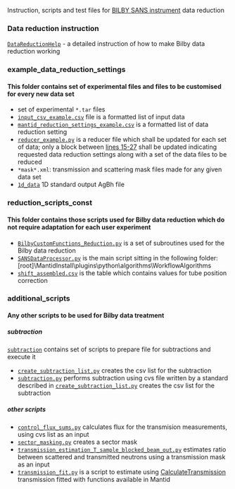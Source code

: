 Instruction, scripts and test files for [BILBY SANS instrument](https://www.ansto.gov.au/user-access/instruments/neutron-scattering-instruments/bilby-small-angle-neutron-scattering) data reduction


### Data reduction instruction

[`DataReductionHelp`](/DataReductionHelp.md) - a detailed instruction of how to make Bilby data reduction working

### example_data_reduction_settings
#### This folder contains set of experimental files and files to be customised for every new data set
- set of experimental `*.tar` files
- [`input_csv_example.csv`](/example_data_reduction_settings/input_csv_example.csv) file is a formatted list of input data
- [`mantid_reduction_settings_example.csv`](/example_data_reduction_settings/mantid_reduction_settings_example.csv) is a formatted list of data reduction setting
-  [`reducer_example.py`](/example_data_reduction_settings/reducer_example.py) is a reducer file which shall be updated for each set of data; only a block between [lines 15-27](/example_data_reduction_settings/reducer_example.py#L15-L27) shall be updated indicating requested data reduction settings along with a set of the data files to be reduced
- `*mask*.xml`: transmission and scattering mask files made for any given data set
- [`1d_data`](/example_data_reduction_settings/1d_data) 1D standard output AgBh file

### reduction_scripts_const
#### This folder contains those scripts used for Bilby data reduction which do not require adaptation for each user experiment
- [`BilbyCustomFunctions_Reduction.py`](/reduction_scripts_const/BilbyCustomFunctions_Reduction.py) is a set of subroutines used for the Bilby data reduction
- [`SANSDataProcessor.py`](/reduction_scripts_const/SANSDataProcessor.py) is the main script sitting in the following folder:[root]\MantidInstall\plugins\python\algorithms\WorkflowAlgorithms
- [`shift_assembled.csv`](/reduction_scripts_const/shift_assembled.csv) is the table which contains values for tube position correction

### additional_scripts
#### Any other scripts to be used for Bilby data treatment

##### subtraction
[`subtraction`](/additional_scripts/subtraction) contains set of scripts to prepare file for subtractions and execute it
- [`create_subtraction_list.py`](/additional_scripts/subtraction/create_subtraction_list.py) creates the csv list for the subtraction
- [`subtraction.py`](/additional_scripts/subtraction/subtraction.py) performs subtraction using cvs file written by a standard described in [`create_subtraction_list.py`](/additional_scripts/subtraction/create_subtraction_list.py) creates the csv list for the subtraction

##### other scripts

- [`control_flux_sums.py`](/additional_scripts/control_flux_sums.py) calculates flux for the transmision measurements, using cvs list as an input
- [`sector_masking.py`](/additional_scripts/sector_masking.py) creates a sector mask
- [`transmission_estimation_T_sample_blocked_beam_out.py`](/additional_scripts/transmission_estimation_T_sample_blocked_beam_out.py) estimates ratio between scattered and transmitted neutrons using a transmission mask as an input
- [`transmission_fit.py`](/additional_scripts/transmission_fit.py) is a script to estimate using [CalculateTransmission](http://docs.mantidproject.org/nightly/algorithms/CalculateTransmission-v1.html) transmission fitted with functions available in Mantid